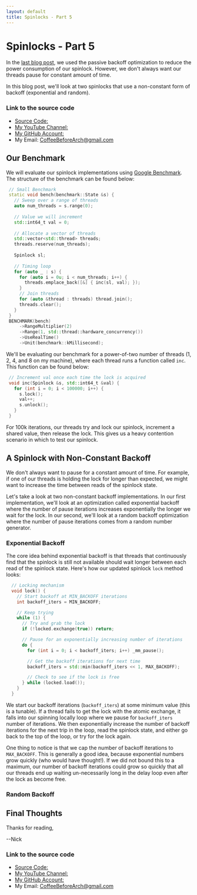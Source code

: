 ```yaml
---
layout: default
title: Spinlocks - Part 5
---
```


# Spinlocks - Part 5

In the [last blog post](https://coffeebeforearch.github.io/2020/11/07/spinlocks-5.html), we used the passive backoff optimization to reduce the power consumption of our spinlock. However, we don't always want our threads pause for constant amount of time.

In this blog post, we'll look at two spinlocks that use a non-constant form of backoff (exponential and random).

### Link to the source code

- [Source Code: ](https://github.com/CoffeeBeforeArch/spinlocks)
- [My YouTube Channel: ](https://www.youtube.com/channel/UCsi5-meDM5Q5NE93n_Ya7GA?view_as=subscriber)
- [My GitHub Account: ](https://github.com/CoffeeBeforeArch)
- My Email: CoffeeBeforeArch@gmail.com

## Our Benchmark

We will evaluate our spinlock implementations using [Google Benchmark](https://github.com/google/benchmark). The structure of the benchmark can be found below:

```cpp
 // Small Benchmark
 static void bench(benchmark::State &s) {
   // Sweep over a range of threads
   auto num_threads = s.range(0);
 
   // Value we will increment
   std::int64_t val = 0;
 
   // Allocate a vector of threads
   std::vector<std::thread> threads;
   threads.reserve(num_threads);
 
   Spinlock sl;
 
   // Timing loop
   for (auto _ : s) {
     for (auto i = 0u; i < num_threads; i++) {
       threads.emplace_back([&] { inc(sl, val); });
     }
     // Join threads
     for (auto &thread : threads) thread.join();
     threads.clear();
   }
 }
 BENCHMARK(bench)
     ->RangeMultiplier(2)
     ->Range(1, std::thread::hardware_concurrency())
     ->UseRealTime()
     ->Unit(benchmark::kMillisecond);
```

We'll be evaluating our benchmark for a power-of-two number of threads (1, 2, 4, and 8 on my machine), where each thread runs a function called `inc`. This function can be found below:

```cpp
 // Increment val once each time the lock is acquired
 void inc(Spinlock &s, std::int64_t &val) {
   for (int i = 0; i < 100000; i++) {
     s.lock();
     val++;
     s.unlock();
   }
 }
```

For 100k iterations, our threads try and lock our spinlock, increment a shared value, then release the lock. This gives us a heavy contention scenario in which to test our spinlock.

## A Spinlock with Non-Constant Backoff

We don't always want to pause for a constant amount of time. For example, if one of our threads is holding the lock for longer than expected, we might want to increase the time between reads of the spinlock state.

Let's take a look at two non-constant backoff implementations. In our first implementation, we'll look at an optimization called exponential backoff where the number of pause iterations increases exponentially the longer we wait for the lock. In our second, we'll look at a random backoff optimization where the number of pause iterations comes from a random number generator.

### Exponential Backoff

The core idea behind exponential backoff is that threads that continuously find that the spinlock is still not available should wait longer between each read of the spinlock state. Here's how our updated spinlock `lock` method looks:

```cpp
  // Locking mechanism
  void lock() {
    // Start backoff at MIN_BACKOFF iterations
    int backoff_iters = MIN_BACKOFF;

    // Keep trying
    while (1) {
      // Try and grab the lock
      if (!locked.exchange(true)) return;

      // Pause for an exponentially increasing number of iterations
      do {
        for (int i = 0; i < backoff_iters; i++) _mm_pause();

        // Get the backoff iterations for next time
        backoff_iters = std::min(backoff_iters << 1, MAX_BACKOFF);

        // Check to see if the lock is free
      } while (locked.load());
    }
  }
```

We start our backoff iterations (`backoff_iters`) at some minimum value (this is a tunable). If a thread fails to get the lock with the atomic exchange, it falls into our spinning locally loop where we pause for `backoff_iters` number of iterations. We then exponentially increase the number of backoff iterations for the next trip in the loop, read the spinlock state, and either go back to the top of the loop, or try for the lock again.

One thing to notice is that we cap the number of backoff iterations to `MAX_BACKOFF`. This is generally a good idea, because exponential numbers grow quickly (who would have thought!). If we did not bound this to a maximum, our number of backoff iterations could grow so quickly that all our threads end up waiting un-necessarily long in the delay loop even after the lock as become free.

### Random Backoff

## Final Thoughts

Thanks for reading,

--Nick

### Link to the source code

- [Source Code: ](https://github.com/CoffeeBeforeArch/spinlocks)
- [My YouTube Channel: ](https://www.youtube.com/channel/UCsi5-meDM5Q5NE93n_Ya7GA?view_as=subscriber)
- [My GitHub Account: ](https://github.com/CoffeeBeforeArch)
- My Email: CoffeeBeforeArch@gmail.com

